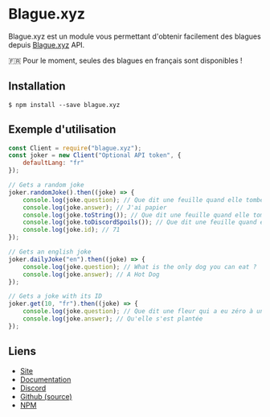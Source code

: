 # Blague.xyz

Blague.xyz est un module vous permettant d'obtenir facilement des blagues depuis [Blague.xyz](https://blague.xyz) API.

🇫🇷 Pour le moment, seules des blagues en français sont disponibles !

## Installation

```
$ npm install --save blague.xyz
```

## Exemple d'utilisation

```js
const Client = require("blague.xyz");
const joker = new Client("Optional API token", {
    defaultLang: "fr" 
});

// Gets a random joke
joker.randomJoke().then((joke) => {
    console.log(joke.question); // Que dit une feuille quand elle tombe dans l'eau ?
    console.log(joke.answer); // J'ai papier
    console.log(joke.toString()); // Que dit une feuille quand elle tombe dans l'eau ?\nJ'ai papier
    console.log(joke.toDiscordSpoils()); // Que dit une feuille quand elle tombe dans l'eau ?\n\n||J'ai papier||
    console.log(joke.id); // 71
});

// Gets an english joke
joker.dailyJoke("en").then((joke) => {
    console.log(joke.question); // What is the only dog you can eat ?
    console.log(joke.answer); // A Hot Dog
});

// Gets a joke with its ID
joker.get(10, "fr").then((joke) => {
    console.log(joke.question); // Que dit une fleur qui a eu zéro à un contrôle ?
    console.log(joke.answer); // Qu'elle s'est plantée
});
```

## Liens

* [Site](https://blague.xyz)
* [Documentation](https://docs.blague.xyz)
* [Discord](https://discord.gg/CJgNcJN)
* [Github (source)](https://github.com/Androz2091/blague.xyz)
* [NPM](https://npmjs/package/blague.xyz)
